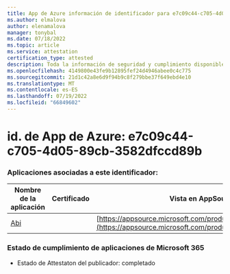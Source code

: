 ```yaml
---
title: App de Azure información de identificador para e7c09c44-c705-4d05-89cb-3582dfccd89b
ms.author: elmalova
author: elenamalova
manager: tonybal
ms.date: 07/18/2022
ms.topic: article
ms.service: attestation
certification_type: attested
description: Toda la información de seguridad y cumplimiento disponible para e7c09c44-c705-4d05-89cb-3582dfccd89b.
ms.openlocfilehash: 4149800e43fe9b12895fef24d4946abee0c4c775
ms.sourcegitcommit: 21d1c42a8e6d9f94b9c8f279bbe37f649ebd4e10
ms.translationtype: MT
ms.contentlocale: es-ES
ms.lasthandoff: 07/19/2022
ms.locfileid: "66849602"
---
```

# <a name="azure-app-id-e7c09c44-c705-4d05-89cb-3582dfccd89b"></a>id. de App de Azure: e7c09c44-c705-4d05-89cb-3582dfccd89b


### <a name="apps-associated-with-this-id"></a>Aplicaciones asociadas a este identificador:
| **Nombre de la aplicación** | **Certificado** | **Vista en AppSource** |
|--------------|---------------|-----------------------|
| [Abi](../forward/WA200003862.md) |  | [https://appsource.microsoft.com/product/office/WA200003862](https://appsource.microsoft.com/product/office/WA200003862) |

### <a name="microsoft-365-app-compliance-status"></a>Estado de cumplimiento de aplicaciones de Microsoft 365
- Estado de Attestaton del publicador: completado
